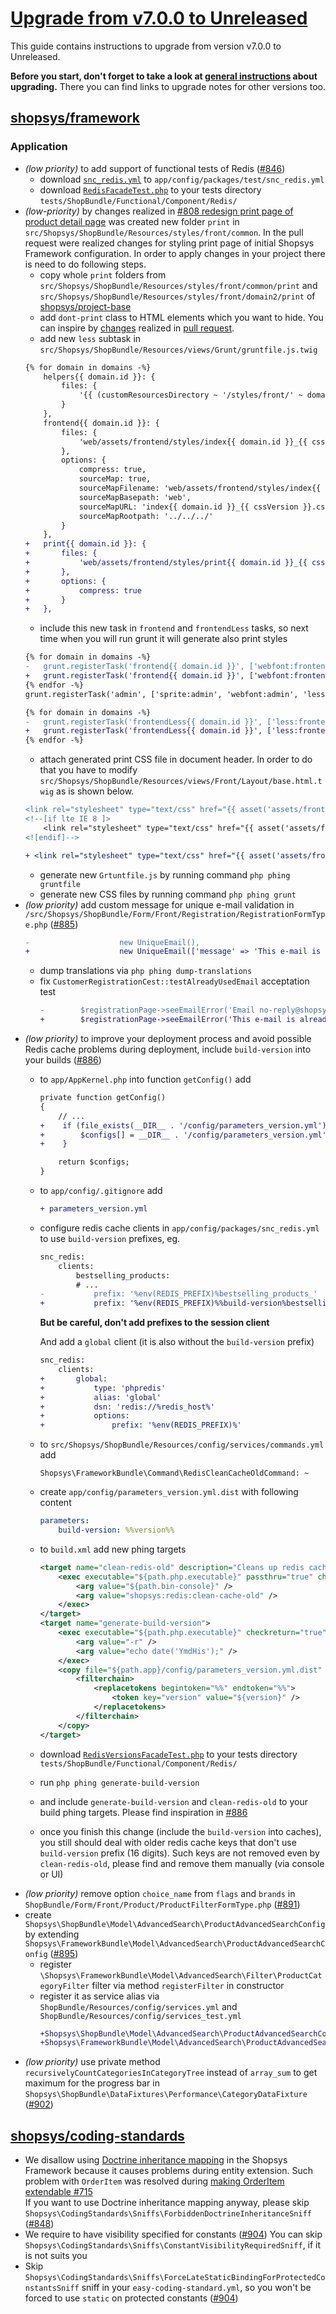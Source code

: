 # [Upgrade from v7.0.0 to Unreleased]

This guide contains instructions to upgrade from version v7.0.0 to Unreleased.

**Before you start, don't forget to take a look at [general instructions](/UPGRADE.md) about upgrading.**
There you can find links to upgrade notes for other versions too.

## [shopsys/framework]
### Application
- *(low priority)* to add support of functional tests of Redis ([#846](https://github.com/shopsys/shopsys/pull/846))
    - download [`snc_redis.yml`](https://github.com/shopsys/project-base/blob/master/app/config/packages/test/snc_redis.yml) to `app/config/packages/test/snc_redis.yml`
    - download [`RedisFacadeTest.php`](https://github.com/shopsys/project-base/tree/master/tests/ShopBundle/Functional/Component/Redis/RedisFacadeTest.php) to your tests directory `tests/ShopBundle/Functional/Component/Redis/`
- *(low-priority)* by changes realized in [#808 redesign print page of product detail page](https://github.com/shopsys/shopsys/pull/808) was created new folder `print` in `src/Shopsys/ShopBundle/Resources/styles/front/common`. In the pull request were realized changes for styling print page of initial Shopsys Framework configuration. In order to apply changes in your project there is need to do following steps.
    - copy whole `print` folders from `src/Shopsys/ShopBundle/Resources/styles/front/common/print` and `src/Shopsys/ShopBundle/Resources/styles/front/domain2/print` of [shopsys/project-base](https://github.com/shopsys/project-base/)
    - add `dont-print` class to HTML elements which you want to hide. You can inspire by [changes](https://github.com/shopsys/shopsys/pull/808/files) realized in [pull request](https://github.com/shopsys/shopsys/pull/808).
    - add new `less` subtask in `src/Shopsys/ShopBundle/Resources/views/Grunt/gruntfile.js.twig`
    ```diff
    {% for domain in domains -%}
        helpers{{ domain.id }}: {
            files: {
                '{{ (customResourcesDirectory ~ '/styles/front/' ~ domain.stylesDirectory)|raw }}/helpers/helpers-generated.less': '{{ (customResourcesDirectory ~ '/styles/front/' ~ domain.stylesDirectory)|raw }}/helpers.less'
            }
        },
        frontend{{ domain.id }}: {
            files: {
                'web/assets/frontend/styles/index{{ domain.id }}_{{ cssVersion }}.css': '{{ (customResourcesDirectory ~ '/styles/front/' ~ domain.stylesDirectory)|raw }}/main.less'
            },
            options: {
                compress: true,
                sourceMap: true,
                sourceMapFilename: 'web/assets/frontend/styles/index{{ domain.id }}_{{ cssVersion }}.css.map',
                sourceMapBasepath: 'web',
                sourceMapURL: 'index{{ domain.id }}_{{ cssVersion }}.css.map',
                sourceMapRootpath: '../../../'
            }
        },
    +   print{{ domain.id }}: {
    +       files: {
    +           'web/assets/frontend/styles/print{{ domain.id }}_{{ cssVersion }}.css': '{{ (customResourcesDirectory ~ '/styles/front/' ~ domain.stylesDirectory)|raw }}/print/main.less'
    +       },
    +       options: {
    +           compress: true
    +       }
    +   },
    ```
    - include this new task in `frontend` and `frontendLess` tasks, so next time when you will run grunt it will generate also print styles
    ```diff
    {% for domain in domains -%}
    -   grunt.registerTask('frontend{{ domain.id }}', ['webfont:frontend', 'sprite:frontend', 'less:frontend{{ domain.id }}', 'legacssy:frontend{{ domain.id }}', 'less:wysiwyg{{ domain.id }}'], 'postcss');
    +   grunt.registerTask('frontend{{ domain.id }}', ['webfont:frontend', 'sprite:frontend', 'less:frontend{{ domain.id }}', 'less:print{{ domain.id }}', 'legacssy:frontend{{ domain.id }}', 'less:wysiwyg{{ domain.id }}'], 'postcss');
    {% endfor -%}
    grunt.registerTask('admin', ['sprite:admin', 'webfont:admin', 'less:admin', 'legacssy:admin' ]);

    {% for domain in domains -%}
    -   grunt.registerTask('frontendLess{{ domain.id }}', ['less:frontend{{ domain.id }}', 'legacssy:frontend{{ domain.id }}', 'less:wysiwyg{{ domain.id }}']);
    +   grunt.registerTask('frontendLess{{ domain.id }}', ['less:frontend{{ domain.id }}', 'legacssy:frontend{{ domain.id }}', 'less:print{{ domain.id }}', 'less:wysiwyg{{ domain.id }}']);
    {% endfor -%}
    ```
    - attach generated print CSS file in document header. In order to do that you have to modify `src/Shopsys/ShopBundle/Resources/views/Front/Layout/base.html.twig` as is shown below.
    ```diff
    <link rel="stylesheet" type="text/css" href="{{ asset('assets/frontend/styles/index' ~ getDomain().id ~ '_' ~ getCssVersion() ~ '.css') }}" media="screen, projection">
    <!--[if lte IE 8 ]>
        <link rel="stylesheet" type="text/css" href="{{ asset('assets/frontend/styles/index' ~ getDomain().id ~ '_' ~ getCssVersion() ~ '-ie8.css') }}" media="screen, projection">
    <![endif]-->

    + <link rel="stylesheet" type="text/css" href="{{ asset('assets/frontend/styles/print' ~ getDomain().id ~ '_' ~ getCssVersion() ~ '.css') }}" media="print">
    ```
    - generate new `Grtuntfile.js` by running command `php phing gruntfile`
    - generate new CSS files by running command `php phing grunt`
- *(low priority)* add custom message for unique e-mail validation in `/src/Shopsys/ShopBundle/Form/Front/Registration/RegistrationFormType.php` ([#885](https://github.com/shopsys/shopsys/pull/885))
    ```diff
    -                    new UniqueEmail(),
    +                    new UniqueEmail(['message' => 'This e-mail is already registered']),
    ```
    - dump translations via `php phing dump-translations`
    - fix `CustomerRegistrationCest::testAlreadyUsedEmail` acceptation test
        ```diff
        -        $registrationPage->seeEmailError('Email no-reply@shopsys.com is already registered');
        +        $registrationPage->seeEmailError('This e-mail is already registered');
        ```
- *(low priority)* to improve your deployment process and avoid possible Redis cache problems during deployment, include `build-version` into your builds ([#886](https://github.com/shopsys/shopsys/pull/886))
    - to `app/AppKernel.php` into function `getConfig()` add
        ```diff
        private function getConfig()
        {
            // ...
        +    if (file_exists(__DIR__ . '/config/parameters_version.yml')) {
        +        $configs[] = __DIR__ . '/config/parameters_version.yml';
        +    }

            return $configs;
        }
        ```
    - to `app/config/.gitignore` add
        ```diff
        + parameters_version.yml
        ```
    - configure redis cache clients in `app/config/packages/snc_redis.yml` to use `build-version` prefixes, eg.
        ```diff
        snc_redis:
            clients:
                bestselling_products:
                # ...
        -           prefix: '%env(REDIS_PREFIX)%bestselling_products_'
        +           prefix: '%env(REDIS_PREFIX)%%build-version%bestselling_products_'
        ```
        **But be careful, don't add prefixes to the session client**

        And add a `global` client (it is also without the `build-version` prefix)
        ```diff
        snc_redis:
            clients:
        +       global:
        +           type: 'phpredis'
        +           alias: 'global'
        +           dsn: 'redis://%redis_host%'
        +           options:
        +               prefix: '%env(REDIS_PREFIX)%'
        ```
    - to `src/Shopsys/ShopBundle/Resources/config/services/commands.yml` add
        ```
        Shopsys\FrameworkBundle\Command\RedisCleanCacheOldCommand: ~
        ```
    - create `app/config/parameters_version.yml.dist` with following content
        ```yml
        parameters:
            build-version: %%version%%
        ```
    - to `build.xml` add new phing targets
        ```xml
        <target name="clean-redis-old" description="Cleans up redis cache for previous build versions">
            <exec executable="${path.php.executable}" passthru="true" checkreturn="true" output="${dev.null}">
                <arg value="${path.bin-console}" />
                <arg value="shopsys:redis:clean-cache-old" />
            </exec>
        </target>
        <target name="generate-build-version">
            <exec executable="${path.php.executable}" checkreturn="true" outputProperty="version">
                <arg value="-r" />
                <arg value="echo date('YmdHis');" />
            </exec>
            <copy file="${path.app}/config/parameters_version.yml.dist" tofile="${path.app}/config/parameters_version.yml" overwrite="true">
                <filterchain>
                    <replacetokens begintoken="%%" endtoken="%%">
                        <token key="version" value="${version}" />
                    </replacetokens>
                </filterchain>
            </copy>
        </target>
        ```
    - download [`RedisVersionsFacadeTest.php`](https://github.com/shopsys/project-base/tree/master/tests/ShopBundle/Functional/Component/Redis/RedisVersionsFacadeTest.php) to your tests directory `tests/ShopBundle/Functional/Component/Redis/`
    - run `php phing generate-build-version`
    - and include `generate-build-version` and `clean-redis-old` to your build phing targets. Please find inspiration in [#886](https://github.com/shopsys/shopsys/pull/886/files)
    - once you finish this change (include the `build-version` into caches), you still should deal with older redis cache keys that don't use `build-version` prefix (16 digits).
      Such keys are not removed even by `clean-redis-old`, please find and remove them manually (via console or UI)
- *(low priority)* remove option `choice_name` from `flags` and `brands` in `ShopBundle/Form/Front/Product/ProductFilterFormType.php` ([#891](https://github.com/shopsys/shopsys/pull/891))
- create `Shopsys\ShopBundle\Model\AdvancedSearch\ProductAdvancedSearchConfig` by extending `Shopsys\FrameworkBundle\Model\AdvancedSearch\ProductAdvancedSearchConfig` ([#895](https://github.com/shopsys/shopsys/pull/895))
    - register `\Shopsys\FrameworkBundle\Model\AdvancedSearch\Filter\ProductCategoryFilter` filter via method `registerFilter` in constructor
    - register it as service alias via `ShopBundle/Resources/config/services.yml` and `ShopBundle/Resources/config/services_test.yml`
        ```diff
        +Shopsys\ShopBundle\Model\AdvancedSearch\ProductAdvancedSearchConfig: ~
        +Shopsys\FrameworkBundle\Model\AdvancedSearch\ProductAdvancedSearchConfig: '@Shopsys\ShopBundle\Model\AdvancedSearch\ProductAdvancedSearchConfig'
        ```
- *(low priority)* use private method `recursivelyCountCategoriesInCategoryTree` instead of `array_sum` to get maximum for the progress bar in `Shopsys\ShopBundle\DataFixtures\Performance\CategoryDataFixture` ([#902](https://github.com/shopsys/shopsys/pull/902))

## [shopsys/coding-standards]
- We disallow using [Doctrine inheritance mapping](https://www.doctrine-project.org/projects/doctrine-orm/en/2.6/reference/inheritance-mapping.html) in the Shopsys Framework
  because it causes problems during entity extension. Such problem with `OrderItem` was resolved during [making OrderItem extendable #715](https://github.com/shopsys/shopsys/pull/715)  
  If you want to use Doctrine inheritance mapping anyway, please skip `Shopsys\CodingStandards\Sniffs\ForbiddenDoctrineInheritanceSniff` ([#848](https://github.com/shopsys/shopsys/pull/848))
- We require to have visibility specified for constants ([#904](https://github.com/shopsys/shopsys/pull/904))
  You can skip `Shopsys\CodingStandards\Sniffs\ConstantVisibilityRequiredSniff`, if it is not suits you
- Skip `Shopsys\CodingStandards\Sniffs\ForceLateStaticBindingForProtectedConstantsSniff` sniff in your `easy-coding-standard.yml`, so you won't be forced to use `static` on protected constants ([#904](https://github.com/shopsys/shopsys/pull/904))

[Upgrade from v7.0.0 to Unreleased]: https://github.com/shopsys/shopsys/compare/v7.0.0...HEAD
[shopsys/framework]: https://github.com/shopsys/framework
[shopsys/coding-standards]: https://github.com/shopsys/coding-standards
